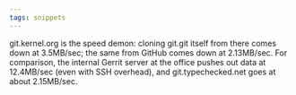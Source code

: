 ```yaml
---
tags: snippets
---
```


git.kernel.org is the speed demon: cloning git.git itself from there comes down at 3.5MB/sec; the same from GitHub comes down at 2.13MB/sec. For comparison, the internal Gerrit server at the office pushes out data at 12.4MB/sec (even with SSH overhead), and git.typechecked.net goes at about 2.15MB/sec.
